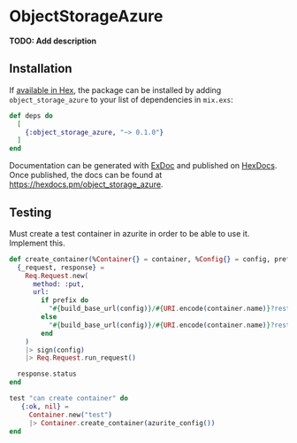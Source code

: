 # ObjectStorageAzure

**TODO: Add description**

## Installation

If [available in Hex](https://hex.pm/docs/publish), the package can be installed
by adding `object_storage_azure` to your list of dependencies in `mix.exs`:

```elixir
def deps do
  [
    {:object_storage_azure, "~> 0.1.0"}
  ]
end
```

Documentation can be generated with [ExDoc](https://github.com/elixir-lang/ex_doc)
and published on [HexDocs](https://hexdocs.pm). Once published, the docs can
be found at <https://hexdocs.pm/object_storage_azure>.


## Testing
Must create a test container in azurite in order to be able to use it. Implement this.

```elixir
def create_container(%Container{} = container, %Config{} = config, prefix \\ nil) do
  {_request, response} =
    Req.Request.new(
      method: :put,
      url:
        if prefix do
          "#{build_base_url(config)}/#{URI.encode(container.name)}?restype=container"
        else
          "#{build_base_url(config)}/#{URI.encode(container.name)}?restype=container"
        end
    )
    |> sign(config)
    |> Req.Request.run_request()

  response.status
end

test "can create container" do
   {:ok, nil} =
     Container.new("test")
     |> Container.create_container(azurite_config())
end
```
